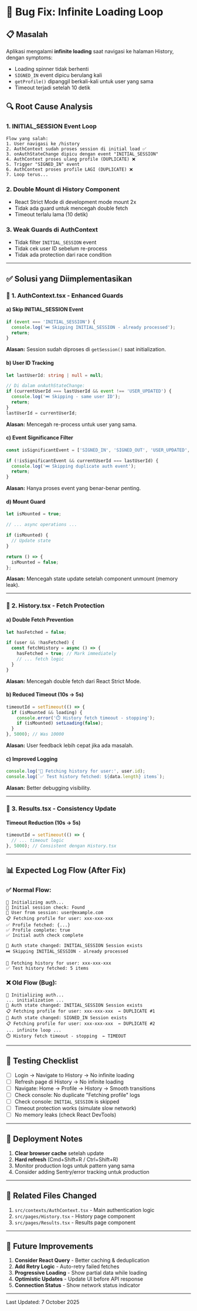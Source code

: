 # 🐛 Bug Fix: Infinite Loading Loop

## 📋 Masalah
Aplikasi mengalami **infinite loading** saat navigasi ke halaman History, dengan symptoms:
- Loading spinner tidak berhenti
- `SIGNED_IN` event dipicu berulang kali
- `getProfile()` dipanggil berkali-kali untuk user yang sama
- Timeout terjadi setelah 10 detik

## 🔍 Root Cause Analysis

### 1. **INITIAL_SESSION Event Loop**
```
Flow yang salah:
1. User navigasi ke /history
2. AuthContext sudah proses session di initial load ✅
3. onAuthStateChange dipicu dengan event "INITIAL_SESSION"
4. AuthContext proses ulang profile (DUPLICATE) ❌
5. Trigger "SIGNED_IN" event
6. AuthContext proses profile LAGI (DUPLICATE) ❌
7. Loop terus...
```

### 2. **Double Mount di History Component**
- React Strict Mode di development mode mount 2x
- Tidak ada guard untuk mencegah double fetch
- Timeout terlalu lama (10 detik)

### 3. **Weak Guards di AuthContext**
- Tidak filter `INITIAL_SESSION` event
- Tidak cek user ID sebelum re-process
- Tidak ada protection dari race condition

---

## ✅ Solusi yang Diimplementasikan

### 🔧 **1. AuthContext.tsx - Enhanced Guards**

#### a) Skip INITIAL_SESSION Event
```typescript
if (event === 'INITIAL_SESSION') {
  console.log('⏭️ Skipping INITIAL_SESSION - already processed');
  return;
}
```
**Alasan:** Session sudah diproses di `getSession()` saat initialization.

#### b) User ID Tracking
```typescript
let lastUserId: string | null = null;

// Di dalam onAuthStateChange:
if (currentUserId === lastUserId && event !== 'USER_UPDATED') {
  console.log('⏭️ Skipping - same user ID');
  return;
}
lastUserId = currentUserId;
```
**Alasan:** Mencegah re-process untuk user yang sama.

#### c) Event Significance Filter
```typescript
const isSignificantEvent = ['SIGNED_IN', 'SIGNED_OUT', 'USER_UPDATED', 'TOKEN_REFRESHED'].includes(event);

if (!isSignificantEvent && currentUserId === lastUserId) {
  console.log('⏭️ Skipping duplicate auth event');
  return;
}
```
**Alasan:** Hanya proses event yang benar-benar penting.

#### d) Mount Guard
```typescript
let isMounted = true;

// ... async operations ...

if (isMounted) {
  // Update state
}

return () => {
  isMounted = false;
};
```
**Alasan:** Mencegah state update setelah component unmount (memory leak).

---

### 🔧 **2. History.tsx - Fetch Protection**

#### a) Double Fetch Prevention
```typescript
let hasFetched = false;

if (user && !hasFetched) {
  const fetchHistory = async () => {
    hasFetched = true; // Mark immediately
    // ... fetch logic
  }
}
```
**Alasan:** Mencegah double fetch dari React Strict Mode.

#### b) Reduced Timeout (10s → 5s)
```typescript
timeoutId = setTimeout(() => {
  if (isMounted && loading) {
    console.error('⏱️ History fetch timeout - stopping');
    if (isMounted) setLoading(false);
  }
}, 5000); // Was 10000
```
**Alasan:** User feedback lebih cepat jika ada masalah.

#### c) Improved Logging
```typescript
console.log('📜 Fetching history for user:', user.id);
console.log(`✅ Test history fetched: ${data.length} items`);
```
**Alasan:** Better debugging visibility.

---

### 🔧 **3. Results.tsx - Consistency Update**

#### Timeout Reduction (10s → 5s)
```typescript
timeoutId = setTimeout(() => {
  // ... timeout logic
}, 5000); // Consistent dengan History.tsx
```

---

## 📊 Expected Log Flow (After Fix)

### ✅ **Normal Flow:**
```
🚀 Initializing auth...
📱 Initial session check: Found
👤 User from session: user@example.com
📋 Fetching profile for user: xxx-xxx-xxx
✅ Profile fetched: {...}
✅ Profile complete: true
✅ Initial auth check complete

🔄 Auth state changed: INITIAL_SESSION Session exists
⏭️ Skipping INITIAL_SESSION - already processed

📜 Fetching history for user: xxx-xxx-xxx
✅ Test history fetched: 5 items
```

### ❌ **Old Flow (Bug):**
```
🚀 Initializing auth...
... initialization ...
🔄 Auth state changed: INITIAL_SESSION Session exists
📋 Fetching profile for user: xxx-xxx-xxx  ← DUPLICATE #1
🔄 Auth state changed: SIGNED_IN Session exists
📋 Fetching profile for user: xxx-xxx-xxx  ← DUPLICATE #2
... infinite loop ...
⏱️ History fetch timeout - stopping  ← TIMEOUT
```

---

## 🎯 Testing Checklist

- [ ] Login → Navigate to History → No infinite loading
- [ ] Refresh page di History → No infinite loading  
- [ ] Navigate: Home → Profile → History → Smooth transitions
- [ ] Check console: No duplicate "Fetching profile" logs
- [ ] Check console: `INITIAL_SESSION` is skipped
- [ ] Timeout protection works (simulate slow network)
- [ ] No memory leaks (check React DevTools)

---

## 🚀 Deployment Notes

1. **Clear browser cache** setelah update
2. **Hard refresh** (Cmd+Shift+R / Ctrl+Shift+R)
3. Monitor production logs untuk pattern yang sama
4. Consider adding Sentry/error tracking untuk production

---

## 📝 Related Files Changed

1. `src/contexts/AuthContext.tsx` - Main authentication logic
2. `src/pages/History.tsx` - History page component
3. `src/pages/Results.tsx` - Results page component

---

## 🔮 Future Improvements

1. **Consider React Query** - Better caching & deduplication
2. **Add Retry Logic** - Auto-retry failed fetches
3. **Progressive Loading** - Show partial data while loading
4. **Optimistic Updates** - Update UI before API response
5. **Connection Status** - Show network status indicator

---

Last Updated: 7 October 2025
